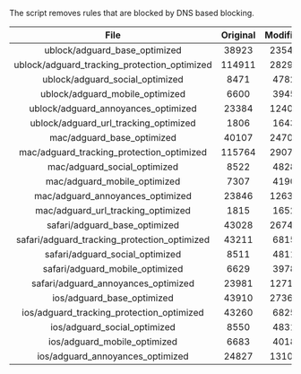 The script removes rules that are blocked by DNS based blocking.


| File | Original | Modified |
|:----:|:-----:|:-----:|
| ublock/adguard_base_optimized | 38923 | 23549 |
| ublock/adguard_tracking_protection_optimized | 114911 | 28294 |
| ublock/adguard_social_optimized | 8471 | 4782 |
| ublock/adguard_mobile_optimized | 6600 | 3945 |
| ublock/adguard_annoyances_optimized | 23384 | 12403 |
| ublock/adguard_url_tracking_optimized | 1806 | 1643 |
| mac/adguard_base_optimized | 40107 | 24707 |
| mac/adguard_tracking_protection_optimized | 115764 | 29073 |
| mac/adguard_social_optimized | 8522 | 4828 |
| mac/adguard_mobile_optimized | 7307 | 4190 |
| mac/adguard_annoyances_optimized | 23846 | 12636 |
| mac/adguard_url_tracking_optimized | 1815 | 1652 |
| safari/adguard_base_optimized | 43028 | 26743 |
| safari/adguard_tracking_protection_optimized | 43211 | 6815 |
| safari/adguard_social_optimized | 8511 | 4811 |
| safari/adguard_mobile_optimized | 6629 | 3978 |
| safari/adguard_annoyances_optimized | 23981 | 12715 |
| ios/adguard_base_optimized | 43910 | 27360 |
| ios/adguard_tracking_protection_optimized | 43260 | 6825 |
| ios/adguard_social_optimized | 8550 | 4831 |
| ios/adguard_mobile_optimized | 6683 | 4018 |
| ios/adguard_annoyances_optimized | 24827 | 13107 |